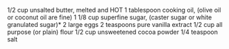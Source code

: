 1/2 cup unsalted butter, melted and HOT
1 tablespoon cooking oil, (olive oil or coconut oil are fine)
1 1/8 cup superfine sugar, (caster sugar or white granulated sugar)*
2 large eggs
2 teaspoons pure vanilla extract
1/2 cup all purpose (or plain) flour
1/2 cup unsweetened cocoa powder
1/4 teaspoon salt